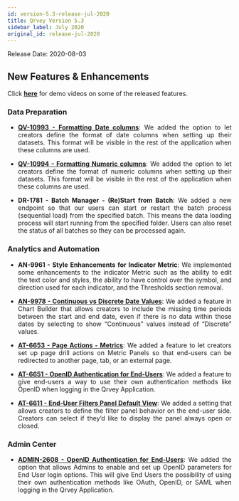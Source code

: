 ```yaml
---
id: version-5.3-release-jul-2020
title: Qrvey Version 5.3
sidebar_label: July 2020
original_id: release-jul-2020
---
```

<div style="text-align: justify">
Release Date: 2020-08-03

## New Features & Enhancements
Click <a href="/docs/next/video-training/release/version-5.3" target="_blank"> <strong>here</strong></a> for demo videos on some of the released features.

### Data Preparation
* <a href="/docs/ui-docs/datasets/datasets/" target="_blank"> <strong> QV-10993 - Formatting Date columns</strong></a>: We added the option to let creators define the format of date columns when setting up their datasets. This format will be visible in the rest of the application when these columns are used.

* <a href="/docs/ui-docs/datasets/datasets/" target="_blank"> <strong> QV-10994 - Formatting Numeric columns</strong></a>: We added the option to let creators define the format of numeric columns when setting up their datasets. This format will be visible in the rest of the application when these columns are used.

 
* **DR-1781 - Batch Manager - (Re)Start from Batch**: We added a new endpoint so that our users can start or restart the batch process (sequential load) from the specified batch. This means the data loading process will start running from the specified folder. Users can also reset the status of all batches so they can be processed again.

### Analytics and Automation

* **AN-9961 - Style Enhancements for Indicator Metric**: We implemented some enhancements to the indicator Metric such as the ability to edit the text color and styles, the ability to have control over the symbol, and direction used for each indicator, and the Thresholds section removal.

* <a href="/docs/ui-docs/dataviews/chart-builder/" target="_blank"> <strong> AN-9978 - Continuous vs Discrete Date Values</strong></a>: We added a feature in Chart Builder that allows creators to include the missing time periods between the start and end date, even if there is no data within those dates by selecting to show “Continuous” values instead of “Discrete” values.

* <a href="/docs/ui-docs/builders/page-actions" target="_blank"> <strong> AT-6653 - Page Actions - Metrics</strong></a>: We added a feature to let creators set up page drill actions on Metric Panels so that end-users can be redirected to another page, tab, or an external page.

* <a href="/docs/ui-docs/builders/user-management/" target="_blank"> <strong> AT-6651 - OpenID Authentication for End-Users</strong></a>: We added a feature to give end-users a way to use their own authentication methods like OpenID when logging in the Qrvey Application.

* <a href="/docs/ui-docs/builders/pages/#pages" target="_blank"> <strong> AT-6611 - End-User Filters Panel Default View</strong></a>: We added a setting that allows creators to define the filter panel behavior on the end-user side. Creators can select if they’d like to display the panel always open or closed. 


### Admin Center


* <a href="/docs/admin/admin-sections-platform/" target="_blank"> <strong> ADMIN-2608 - OpenID Authentication for End-Users</strong></a>: 
We added the option that allows Admins to enable and set up OpenID parameters for End User login options.  This will give End Users the possibility of using their own authentication methods like OAuth, OpenID, or SAML when logging in the Qrvey Application.
